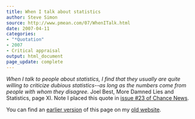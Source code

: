 ```yaml
---
title: When I talk about statistics
author: Steve Simon
source: http://www.pmean.com/07/WhenITalk.html
date: 2007-04-11
categories:
- "*Quotation"
- 2007
- Critical appraisal
output: html_document
page_update: complete
---
```


*When I talk to people about statistics, I find that they usually are quite willing to criticize dubious statistics--as long as the numbers come from people with whom they disagree.* Joel Best, More Damned Lies and Statistics, page XI. Note I placed this quote in [issue #23 of Chance News][cha1].

You can find an [earlier version][sim1] of this page on my [old website][sim2].

[sim1]: http://www.pmean.com/07/WhenITalk.html
[sim2]: http://www.pmean.com

[cha1]: http://chance.dartmouth.edu/chancewiki/index.php/Chance_News_23

